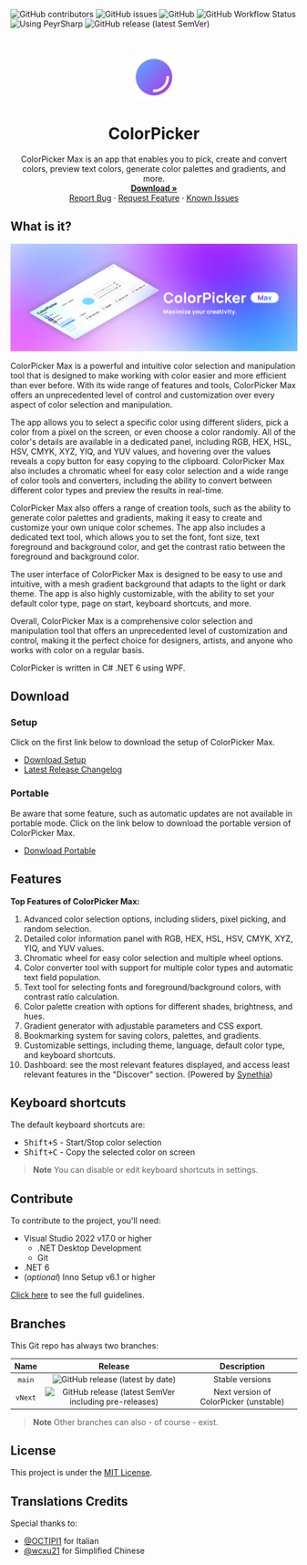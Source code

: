 ![GitHub contributors](https://img.shields.io/github/contributors/Leo-Corporation/ColorPicker)
![GitHub issues](https://img.shields.io/github/issues/Leo-Corporation/ColorPicker)
![GitHub](https://img.shields.io/github/license/Leo-Corporation/ColorPicker)
![GitHub Workflow Status](https://img.shields.io/github/actions/workflow/status/Leo-Corporation/ColorPicker/dotnet-desktop.yml?branch=main)
![Using PeyrSharp](https://img.shields.io/badge/using-PeyrSharp-DD00FF?logo=nuget)
![GitHub release (latest SemVer)](https://img.shields.io/github/v/release/Leo-Corporation/ColorPicker)

<br />
<p align="center">
  <a href="https://github.com/Leo-Corporation/ColorPicker">
    <img src=".github/images/logo.png" alt="Logo" width="80" height="80">
  </a>

  <h1 align="center">ColorPicker</h1>

  <p align="center">
    ColorPicker Max is an app that enables you to pick, create and convert colors, preview text colors, generate color palettes and gradients, and more.
    <br />
    <a href="https://tinyurl.com/DownloadColorPickerMax"><strong>Download »</strong></a>
    <br />
    <a href="https://github.com/Leo-Corporation/ColorPicker/issues/new?assignees=&labels=bug&template=bug-report.yml&title=%5BBug%5D+">Report Bug</a>
    ·
    <a href="https://github.com/Leo-Corporation/ColorPicker/issues/new?assignees=&labels=enhancement&template=feature-request.yml&title=%5BEnhancement%5D+">Request Feature</a>
    ·
    <a href="https://github.com/Leo-Corporation/ColorPicker/issues?q=is%3Aopen+is%3Aissue+label%3Abug">Known Issues</a>

  </p>
</p>

## What is it?

![Banner](https://github.com/Leo-Corporation/LeoCorp-Docs/raw/master/Images/ColorPicker%20Max%20Banner.png)

ColorPicker Max is a powerful and intuitive color selection and manipulation tool that is designed to make working with color easier and more efficient than ever before. With its wide range of features and tools, ColorPicker Max offers an unprecedented level of control and customization over every aspect of color selection and manipulation.

The app allows you to select a specific color using different sliders, pick a color from a pixel on the screen, or even choose a color randomly. All of the color's details are available in a dedicated panel, including RGB, HEX, HSL, HSV, CMYK, XYZ, YIQ, and YUV values, and hovering over the values reveals a copy button for easy copying to the clipboard. ColorPicker Max also includes a chromatic wheel for easy color selection and a wide range of color tools and converters, including the ability to convert between different color types and preview the results in real-time.

ColorPicker Max also offers a range of creation tools, such as the ability to generate color palettes and gradients, making it easy to create and customize your own unique color schemes. The app also includes a dedicated text tool, which allows you to set the font, font size, text foreground and background color, and get the contrast ratio between the foreground and background color.

The user interface of ColorPicker Max is designed to be easy to use and intuitive, with a mesh gradient background that adapts to the light or dark theme. The app is also highly customizable, with the ability to set your default color type, page on start, keyboard shortcuts, and more.

Overall, ColorPicker Max is a comprehensive color selection and manipulation tool that offers an unprecedented level of customization and control, making it the perfect choice for designers, artists, and anyone who works with color on a regular basis.

ColorPicker is written in C# .NET 6 using WPF.

## Download

### Setup

Click on the first link below to download the setup of ColorPicker Max.

- [Download Setup](https://tinyurl.com/DownloadColorPickerMax)
- [Latest Release Changelog](https://github.com/Leo-Corporation/ColorPicker/releases)

### Portable

Be aware that some feature, such as automatic updates are not available in portable mode. Click on the link below to download the portable version of ColorPicker Max.

- [Donwload Portable](https://www.mediafire.com/file/k4lvwqxtv1kmmvh/ColorPickerMaxPortable.exe/file)

## Features

**Top Features of ColorPicker Max:**

1. Advanced color selection options, including sliders, pixel picking, and random selection.
2. Detailed color information panel with RGB, HEX, HSL, HSV, CMYK, XYZ, YIQ, and YUV values.
3. Chromatic wheel for easy color selection and multiple wheel options.
4. Color converter tool with support for multiple color types and automatic text field population.
5. Text tool for selecting fonts and foreground/background colors, with contrast ratio calculation.
6. Color palette creation with options for different shades, brightness, and hues.
7. Gradient generator with adjustable parameters and CSS export.
8. Bookmarking system for saving colors, palettes, and gradients.
9. Customizable settings, including theme, language, default color type, and keyboard shortcuts.
10. Dashboard: see the most relevant features displayed, and access least relevant features in the "Discover" section. (Powered by [Synethia](http://synethia.leocorporation.dev/))

## Keyboard shortcuts

The default keyboard shortcuts are:

- <kbd>Shift+S</kbd> - Start/Stop color selection
- <kbd>Shift+C</kbd> - Copy the selected color on screen

> **Note**
> You can disable or edit keyboard shortcuts in settings.

## Contribute

To contribute to the project, you'll need:

- Visual Studio 2022 v17.0 or higher
  - .NET Desktop Development
  - Git
- .NET 6
- (_optional_) Inno Setup v6.1 or higher

[Click here](https://github.com/Leo-Corporation/ColorPicker/blob/main/CONTRIBUTING.md) to see the full guidelines.

## Branches

This Git repo has always two branches:

|  Name   |                                                                      Release                                                                      |              Description               |
| :-----: | :-----------------------------------------------------------------------------------------------------------------------------------------------: | :------------------------------------: |
| `main`  |                      ![GitHub release (latest by date)](https://img.shields.io/github/v/release/Leo-Corporation/ColorPicker)                      |            Stable versions             |
| `vNext` | ![GitHub release (latest SemVer including pre-releases)](https://img.shields.io/github/v/release/Leo-Corporation/ColorPicker?include_prereleases) | Next version of ColorPicker (unstable) |

> **Note**
> Other branches can also - of course - exist.

## License

This project is under the [MIT License](https://github.com/Leo-Corporation/ColorPicker/blob/main/LICENSE).

## Translations Credits

Special thanks to:

- [@OCTIPI1](https://github.com/OCTIPI1) for Italian
- [@wcxu21](https://github.com/wcxu21) for Simplified Chinese
